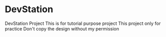 # DevStation
DevStation Project
This is for tutorial purpose project
This project only for practice
Don't copy the design without my permission
